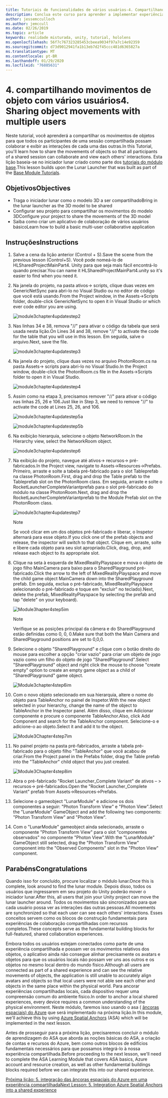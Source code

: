 ```yaml
---
title: Tutoriais de funcionalidades de vários usuários-4. Compartilhando movimentos de objetos com vários usuários
description: Conclua este curso para aprender a implementar experiências compartilhadas de vários usuários em um aplicativo do HoloLens 2.
author: jessemcculloch
ms.author: jemccull
ms.date: 02/26/2019
ms.topic: article
keywords: realidade misturada, unity, tutorial, hololens
ms.openlocfilehash: 56f7c767323285453cbeea9034f97a7c14e92359
ms.sourcegitcommit: d73d9012941fa1b13eb7d2f45ccc481d6365827a
ms.translationtype: MT
ms.contentlocale: pt-BR
ms.lasthandoff: 01/29/2020
ms.locfileid: "76885631"
---
```

# <a name="4-sharing-object-movements-with-multiple-users"></a><span data-ttu-id="2bb75-105">4. compartilhando movimentos de objeto com vários usuários</span><span class="sxs-lookup"><span data-stu-id="2bb75-105">4. Sharing object movements with multiple users</span></span>

<span data-ttu-id="2bb75-106">Neste tutorial, você aprenderá a compartilhar os movimentos de objetos para que todos os participantes de uma sessão compartilhada possam colaborar e exibir as interações de cada uma das outras.</span><span class="sxs-lookup"><span data-stu-id="2bb75-106">In this Tutorial, you'll learn how to share the movements of objects so that all participants of a shared session can collaborate and view each others' interactions.</span></span> <span data-ttu-id="2bb75-107">Esta lição baseia-se no iniciador lunar criado como parte dos [tutoriais do módulo base](mrlearning-base.md).</span><span class="sxs-lookup"><span data-stu-id="2bb75-107">This lesson builds upon the Lunar Launcher that was built as part of the [Base Module Tutorials](mrlearning-base.md).</span></span>

## <a name="objectives"></a><span data-ttu-id="2bb75-108">Objetivos</span><span class="sxs-lookup"><span data-stu-id="2bb75-108">Objectives</span></span>

- <span data-ttu-id="2bb75-109">Traga o iniciador lunar como o modelo 3D a ser compartilhado</span><span class="sxs-lookup"><span data-stu-id="2bb75-109">Bring in the lunar launcher as the 3D model to be shared</span></span>
- <span data-ttu-id="2bb75-110">Configurar seu projeto para compartilhar os movimentos do modelo 3D</span><span class="sxs-lookup"><span data-stu-id="2bb75-110">Configure your project to share the movements of the 3D model</span></span>
- <span data-ttu-id="2bb75-111">Saiba como criar um aplicativo de colaboração de vários usuários básico</span><span class="sxs-lookup"><span data-stu-id="2bb75-111">Learn how to build a basic multi-user collaborative application</span></span>

## <a name="instructions"></a><span data-ttu-id="2bb75-112">Instruções</span><span class="sxs-lookup"><span data-stu-id="2bb75-112">Instructions</span></span>

1. <span data-ttu-id="2bb75-113">Salve a cena da lição anterior (Control + S).</span><span class="sxs-lookup"><span data-stu-id="2bb75-113">Save the scene from the previous lesson (Control+S).</span></span> <span data-ttu-id="2bb75-114">Você pode nomeá-lo de HLSharedProjectMainPart4. Unity para que seja mais fácil encontrá-lo quando precisar.</span><span class="sxs-lookup"><span data-stu-id="2bb75-114">You can name it HLSharedProjectMainPart4.unity so it's easier to find when you need it.</span></span>

2. <span data-ttu-id="2bb75-115">Na janela do projeto, na pasta ativos-> scripts, clique duas vezes em GenericNetSync para abri-lo no Visual Studio ou no editor de código que você está usando.</span><span class="sxs-lookup"><span data-stu-id="2bb75-115">From the Project window, in the Assets->Scripts folder, double-click GenericNetSync to open it in Visual Studio or which ever code editor you are using.</span></span>  

    ![module3chapter4updatestep2](images/module3chapter4updatestep2.png)

3. <span data-ttu-id="2bb75-117">Nas linhas 34 e 38, remova "//" para ativar o código da tabela que será usada nesta lição.</span><span class="sxs-lookup"><span data-stu-id="2bb75-117">On Lines 34 and 38, remove "//" to activate the code for the table that you will use in this lesson.</span></span> <span data-ttu-id="2bb75-118">Em seguida, salve o arquivo.</span><span class="sxs-lookup"><span data-stu-id="2bb75-118">Next, save the file.</span></span>

    ![module3chapter4updatestep3](images/module3chapter4updatestep3.png)

4. <span data-ttu-id="2bb75-120">Na janela do projeto, clique duas vezes no arquivo PhotonRoom.cs na pasta Assets-> scripts para abri-lo no Visual Studio.</span><span class="sxs-lookup"><span data-stu-id="2bb75-120">In the Project window, double-click the PhotonRoom.cs file in the Assets->Scripts folder to open it in Visual Studio.</span></span>

    ![module3chapter4updatestep4](images/module3chapter4updatestep4.png)

5. <span data-ttu-id="2bb75-122">Assim como na etapa 3, precisamos remover "//" para ativar o código nas linhas 25, 26 e 106.</span><span class="sxs-lookup"><span data-stu-id="2bb75-122">Just like in Step 3, we need to remove "//" to activate the code at Lines 25, 26, and 106.</span></span>

    ![module3chapter4updatestep5a](images/module3chapter4updatestep5a.png)

    ![module3chapter4updatestep5b](images/module3chapter4updatestep5b.png)

6. <span data-ttu-id="2bb75-125">Na exibição hierarquia, selecione o objeto NetworkRoom.</span><span class="sxs-lookup"><span data-stu-id="2bb75-125">In the Hierarchy view, select the NetworkRoom object.</span></span>

    ![module3chapter4updatestep6](images/module3chapter4updatestep6.png)

7. <span data-ttu-id="2bb75-127">Na exibição do projeto, navegue até ativos-> recursos-> pré-fabricados.</span><span class="sxs-lookup"><span data-stu-id="2bb75-127">In the Project view, navigate to Assets->Resources->Prefabs.</span></span> <span data-ttu-id="2bb75-128">Primeiro, arraste e solte a tabela pré-fabricado para o slot Tableprefab na classe PhotonRoom.</span><span class="sxs-lookup"><span data-stu-id="2bb75-128">First, drag and drop the Table prefab to the Tableprefab slot on the PhotonRoom class.</span></span> <span data-ttu-id="2bb75-129">Em seguida, arraste e solte o RocketLauncherCompleteVariantprefab para o slot pré-fabricado do módulo na classe PhotonRoom.</span><span class="sxs-lookup"><span data-stu-id="2bb75-129">Next, drag and drop the RocketLauncherCompleteVariantprefab to the Module Prefab slot on the PhotonRoom class.</span></span>

    ![module3chapter4updatestep7](images/module3chapter4updatestep7.png)

    >[!NOTE]
    ><span data-ttu-id="2bb75-131">Se você clicar em um dos objetos pré-fabricado e liberar, o Inspetor alternará para esse objeto.</span><span class="sxs-lookup"><span data-stu-id="2bb75-131">If you click one of the prefab objects and release, the inspector will switch to that object.</span></span> <span data-ttu-id="2bb75-132">Clique em, arraste, solte e libere cada objeto para seu slot apropriado.</span><span class="sxs-lookup"><span data-stu-id="2bb75-132">Click, drag, drop, and release each object to its appropriate slot.</span></span>

8. <span data-ttu-id="2bb75-133">Clique na seta à esquerda de MixedRealityPlayspace e mova o objeto de jogo filho MainCamera para baixo para o SharedPlayground pré-fabricado.</span><span class="sxs-lookup"><span data-stu-id="2bb75-133">Click the arrow to the left of MixedRealityPlayspace and move the child game object MainCamera down into the SharedPlayground prefab.</span></span> <span data-ttu-id="2bb75-134">Em seguida, exclua o pré-fabricado, MixedRealityPlayspace selecionando o pré-fabricado e toque em "excluir" no teclado).</span><span class="sxs-lookup"><span data-stu-id="2bb75-134">Next, delete the prefab, MixedRealityPlayspace by selecting the prefab and tap "delete" on your keyboard).</span></span>

    ![Module3hapter4step5im](images/module3chapter4step5im.PNG)

    >[!NOTE]
    ><span data-ttu-id="2bb75-136">Verifique se as posições principal da câmera e do SharedPlayground estão definidas como 0, 0, 0.</span><span class="sxs-lookup"><span data-stu-id="2bb75-136">Make sure that both the Main Camera and SharedPlayground positions are set to 0,0,0.</span></span>

9. <span data-ttu-id="2bb75-137">Selecione o objeto "SharedPlayground" e clique com o botão direito do mouse para escolher a opção "criar vazio" para criar um objeto de jogo vazio como um filho do objeto de jogo "SharedPlayground".</span><span class="sxs-lookup"><span data-stu-id="2bb75-137">Select "SharedPlayground" object and right click the mouse to choose "create empty" option to create an empty game object as a child of "SharedPlayground" game object.</span></span>

   ![Module3chapter4step6im](images/module3chapter4step6im.PNG)

10. <span data-ttu-id="2bb75-139">Com o novo objeto selecionado em sua hierarquia, altere o nome do objeto para TableAnchor no painel de Inspetor.</span><span class="sxs-lookup"><span data-stu-id="2bb75-139">With the new object selected in your hierarchy, change the name of the object to TableAnchor in the Inspector panel.</span></span> <span data-ttu-id="2bb75-140">Além disso, clique em Adicionar componente e procure o componente TableAnchor.</span><span class="sxs-lookup"><span data-stu-id="2bb75-140">Also, click Add Component and search for the TableAnchor component.</span></span> <span data-ttu-id="2bb75-141">Selecione-o e adicione-o ao objeto.</span><span class="sxs-lookup"><span data-stu-id="2bb75-141">Select it and add it to the object.</span></span>

    ![Module3Chapter4step7im](images/module3chapter4step7im.PNG)

11. <span data-ttu-id="2bb75-143">No painel projeto na pasta pré-fabricados, arraste a tabela pré-fabricado para o objeto filho "TableAnchor" que você acabou de criar.</span><span class="sxs-lookup"><span data-stu-id="2bb75-143">From the Project panel in the Prefabs folder, drag the Table prefab into the "TableAnchor" child object that you just created.</span></span>

    ![Module3Chapter4step8im](images/module3chapter4step8im.PNG)
   
12. <span data-ttu-id="2bb75-145">Abra o pré-fabricado "Rocket Launcher_Complete Variant" de ativos – > recursos-> pré-fabricados.</span><span class="sxs-lookup"><span data-stu-id="2bb75-145">Open the "Rocket Launcher_Complete Variant" prefab from Assets->Resources->Prefabs.</span></span>

13. <span data-ttu-id="2bb75-146">Selecione o gameobject "LunarModule" e adicione os dois componentes a seguir: "Photon Transform View" e "Photon View".</span><span class="sxs-lookup"><span data-stu-id="2bb75-146">Select the "LunarModule" GameObject and add the following two components: "Photon Transform View" and "Photon View".</span></span>

14. <span data-ttu-id="2bb75-147">Com o "LunarModule" gameobject ainda selecionado, arraste o componente "Photon Transform View" para o slot "componentes observados" no componente "Photon View".</span><span class="sxs-lookup"><span data-stu-id="2bb75-147">With the "LunarModule" GameObject still selected, drag the "Photon Transform View" component into the "Observed Components" slot in the "Photon View" component.</span></span>

## <a name="congratulations"></a><span data-ttu-id="2bb75-148">Parabéns</span><span class="sxs-lookup"><span data-stu-id="2bb75-148">Congratulations</span></span>

<span data-ttu-id="2bb75-149">Quando isso for concluído, procure localizar o módulo lunar.</span><span class="sxs-lookup"><span data-stu-id="2bb75-149">Once this is complete, look around to find the lunar module.</span></span> <span data-ttu-id="2bb75-150">Depois disso, todos os usuários que ingressarem em seu projeto do Unity poderão mover o iniciador lunar.</span><span class="sxs-lookup"><span data-stu-id="2bb75-150">After this, all users that join your Unity project can move the lunar launcher around.</span></span>  <span data-ttu-id="2bb75-151">Todos os movimentos são sincronizados para que cada usuário possa ver as interações das outras pessoas.</span><span class="sxs-lookup"><span data-stu-id="2bb75-151">All movements are synchronized so that each user can see each others' interactions.</span></span> <span data-ttu-id="2bb75-152">Esses conceitos servem como os blocos de construção fundamentais para experiências de colaboração compartilhadas com recursos completos.</span><span class="sxs-lookup"><span data-stu-id="2bb75-152">These concepts serve as the fundamental building blocks for full-featured, shared collaboration experiences.</span></span>

<span data-ttu-id="2bb75-153">Embora todos os usuários estejam conectados como parte de uma experiência compartilhada e possam ver os movimentos relativos dos objetos, o aplicativo ainda não consegue alinhar precisamente os avatars e objetos para que os usuários locais não possam ver uns aos outros e os objetos no mesmo local dentro do mundo físico.</span><span class="sxs-lookup"><span data-stu-id="2bb75-153">Although all users are connected as part of a shared experience and can see the relative movements of objects, the application is still unable to accurately align avatars and objects so that local users were not able see each other and objects in the same place within the physical world.</span></span> <span data-ttu-id="2bb75-154">Para ancorar experiências compartilhadas locais, cada dispositivo requer uma compreensão comum do ambiente físico.</span><span class="sxs-lookup"><span data-stu-id="2bb75-154">In order to anchor a local shared experiences, every device requires a common understanding of the physical environment.</span></span> <span data-ttu-id="2bb75-155">Neste módulo, faremos isso usando o asa ( [âncoras espaciais) do Azure](<https://azure.microsoft.com//services/spatial-anchors/>) que será implementado na próxima lição.</span><span class="sxs-lookup"><span data-stu-id="2bb75-155">In this module, we'll achieve this by using [Azure Spatial Anchors](<https://azure.microsoft.com//services/spatial-anchors/>) (ASA) which will be implemented in the next lesson.</span></span>

<span data-ttu-id="2bb75-156">Antes de prosseguir para a próxima lição, precisaremos concluir o módulo de aprendizagem do ASA que aborda as noções básicas do ASA, a criação de contas e recursos do Azure, bem como outros blocos de edifícios fundamentais necessários para que possamos integrá-lo à nossa experiência compartilhada.</span><span class="sxs-lookup"><span data-stu-id="2bb75-156">Before proceeding to the next lesson, we'll need to complete the ASA Learning Module that covers ASA basics, Azure account and resource creation, as well as other fundamental buildings blocks required before we can integrate this into our shared experience.</span></span>

<span data-ttu-id="2bb75-157">[Próxima lição: 5. integração das âncoras espaciais do Azure em uma experiência compartilhada](mrlearning-sharing(photon)-ch5.md)</span><span class="sxs-lookup"><span data-stu-id="2bb75-157">[Next Lesson: 5. Integration Azure Spatial Anchors into a shared experience](mrlearning-sharing(photon)-ch5.md)</span></span>
